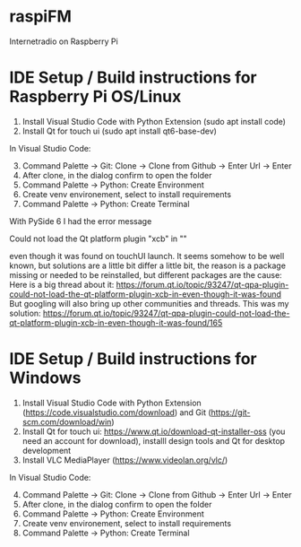 # raspiFM
Internetradio on Raspberry Pi

# IDE Setup / Build instructions for Raspberry Pi OS/Linux
1. Install Visual Studio Code with Python Extension (sudo apt install code)
2. Install Qt for touch ui (sudo apt install qt6-base-dev)

In Visual Studio Code:

3. Command Palette -> Git: Clone -> Clone from Github -> Enter Url -> Enter
4. After clone, in the dialog confirm to open the folder
5. Command Palette -> Python: Create Environment
6. Create venv environement, select to install requirements
7. Command Palette -> Python: Create Terminal

With PySide 6 I had the error message

  Could not load the Qt platform plugin "xcb" in ""

even though it was found on touchUI launch. It seems somehow to be well known, but solutions are a little
bit differ a little bit, the reason is a package missing or needed to be reinstalled, but different packages are the cause:
Here is a big thread about it: https://forum.qt.io/topic/93247/qt-qpa-plugin-could-not-load-the-qt-platform-plugin-xcb-in-even-though-it-was-found
But googling will also bring up other communities and threads. This was my solution:
https://forum.qt.io/topic/93247/qt-qpa-plugin-could-not-load-the-qt-platform-plugin-xcb-in-even-though-it-was-found/165


# IDE Setup / Build instructions for Windows
1. Install Visual Studio Code with Python Extension (https://code.visualstudio.com/download) and Git (https://git-scm.com/download/win)
2. Install Qt for touch ui: https://www.qt.io/download-qt-installer-oss (you need an account for download), installl design tools and Qt for desktop development
3. Install VLC MediaPlayer (https://www.videolan.org/vlc/)

In Visual Studio Code:

4. Command Palette -> Git: Clone -> Clone from Github -> Enter Url -> Enter
5. After clone, in the dialog confirm to open the folder
6. Command Palette -> Python: Create Environment
7. Create venv environement, select to install requirements
8. Command Palette -> Python: Create Terminal